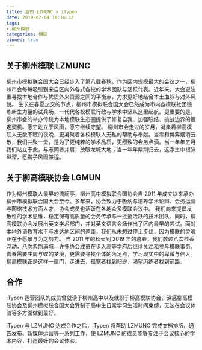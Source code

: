 ```yaml
---
title: 宣布 LZMUNC x iTypen
date: 2019-02-04 18:16:32
tags:
- 柳州模联
categories: 模联
pinned: true
---
```


## 关于柳州模联 LZMUNC
柳州市模拟联合国大会已经步入了第八载春秋。作为区内规模最大的会议之一，柳州市会每每吸引到来自区内外各式各校的学术团队与活跃代表。近年来，大会更注重寻找本地合作与优质外来资源之间的平衡点，力求更好地结合本土血脉与对外风貌。 生长在春夏之交的节点，柳州市模拟联合国大会已然成为市内各模联社团锻炼新生力量的试兵场，一代代各校模联行政与学术中坚从这里起航。更重要的是，柳州市会的举办传统为本地模联生态圈提供了修复自我、加强联结、挑战边界的恒定契机。愿它屹立于风雨，愿它继续守望。 柳州市会走过的岁月，凝集着柳高模联人无数不眠的夜晚，更凝聚着各校模联人无私的帮助与奉献。当零和博弈烟消云散，我们共聚一堂，是为了更纯粹的学术品质，更细致的会务点滴。当一年年五月我们站立于此，与志同者并肩，放眼龙城大地；当一年年紫荆归去，这净土中根脉纵深，愿携子风雨兼程。

## 关于柳高模联协会 LGMUN
作为柳州模联人最早的流觞亭，柳州高中模拟联合国协会自 2011 年成立以来承办柳州市模拟联合国大会至今。多年来，协会致力于吸纳与培养学术论辩、会务运营与网络技术方面人才，协会成员也活跃在各地众多模联会议中。 我们向来提倡发散性的学术思维，稳定保有高质量的会务传承与一批批活跃的技术团队。同时，柳高模联协会发展出英文学术部门，并对英文语言会场作出了区内最早的尝试。面对本地外语教育水平与发达地区间的差距，我们从未想过停止步伐，因为模联的灵魂正在于愿景与为之努力。 自 2011 年的秋天到 2019 年的暮春，我们数过八次桂香浮动，八次紫荆满城，许多协会成员在步入高等学府后继续关注和参与模联事务。青春需要庄周与蝶的梦境，更需要寻找个体的落足点，学习现实中的卑微与伟大。柳高模联正是这样一扇门，走进去，孤寒者找到归途，渴望历练者找到前路。

## 合作
iTypen 运营团队的成员曾就读于柳州高中以及就职于柳高模联协会，深感柳高模联协会及柳州模拟联合国大会受制于高中生日常学习生活时间束缚，无法在会议体验等多方面做到最好。

iTypen 与 LZMUNC 达成合作之后，iTypen 将帮助 LZMUNC 完成文档排版、通告发布、新媒体运营等一系列工作，使 LZMUNC 的成员能够专注于会议核心的学术内容，打造最好的会议体验。
